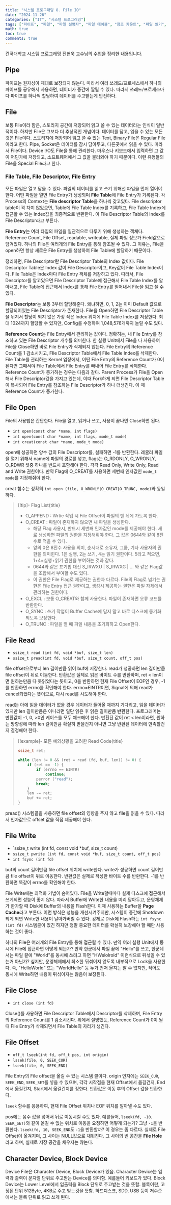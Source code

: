 ```yaml
---
title: "시스템 프로그래밍 8. File IO"
date: "2024-11-26"
categories: ["IT", "시스템 프로그래밍"]
tags: ["파이프", "파일", "파일 설명자", "파일 테이블", "참조 카운트", "파일 읽기", "파일 쓰기", "장치 파일"]
math: true
toc: true
comments: true
---
```


건국대학교 시스템 프로그래밍 진현욱 교수님의 수업을 정리한 내용입니다.

## Pipe

파이프는 원자성이 제대로 보장되지 않는다. 따라서 여러 쓰레드/프로세스에서 하나의 파이프를 공유해서 사용하면, 데이터가 중간에 짤릴 수 있다. 따라서 쓰레드/프로세스마다 파이프를 하나씩 할당하여 데이터를 주고받는게 안전하다.

## File

보통 File이라 함은, 스토리지 공간에 저장되어 읽고 쓸 수 있는 데이터라는 인식이 일반적이다. 하지만 File은 그보다 더 추상적인 개념이다. 데이터를 담고, 읽을 수 있는 모든 것은 File이다. 스토리지에 저장되어 읽고 쓸 수 있는 Text, Binary File은 Regular File이라고 한다. Pipe, Socket은 데이터를 잠시 담아두고, 다른곳에서 읽을 수 있다. 따라서 File이다. Device I/O도 File을 통해 관리한다. 마우스나 키보드에서 입력하면 그 값이 어딘가에 저장되고, 소프트웨어에서 그 값을 불러와야 하기 때문이다. 이런 유형들의 File을 Special File라고 한다.

### File Table, File Descriptor, File Entry

모든 파일은 열고 닫을 수 있다. 파일의 데이터를 읽고 쓰기 위해선 파일을 먼저 열어야 한다. 어떤 파일을 열면 File Entry가 생성되며 **File Table**에 File Entry가 기록된다. 각 Process의 Context는 **File descriptor Table**을 하나씩 갖고있다. File descriptor table이 꽉 차지 않았으면, Table에 File Table Index를 기록하고, File Table Index에 접근할 수 있는 Index값을 최종적으로 반환한다. 이 File Descriptor Table의 Index를 File Descriptor라고 부른다.

**File Entry**는 여러 타입의 파일을 일관적으로 다루기 위해 생성하는 객체다. Reference Count, File Offset, readable, writeable, 실제 파일 정보가 Field값으로 담겨있다. 하나의 File은 여러개의 File Entry를 통해 참조될 수 있다. 그 이유는, File을 open하면 항상 새로운 File Entry를 생성하여 File Table에 할당하기 때문이다.

정리하면, File Descriptor란 File Descriptor Table의 Index 값이다. File Descriptor Table은 Index 값이 File Descriptor이고, Key값이 File Table Index이다. File Table은 Index마다 File Entry 객체를 저장하고 있다. 따라서, File Descriptor를 알고있으면 File Descriptor Table에 접근해서 File Table Index를 알아내고, File Table에 접근해서 Index를 통해 File Entry를 얻어내서 File을 읽고 쓸 수 있다.

**File Descriptor**는 보통 3부터 할당해준다. 왜냐하면, 0, 1, 2는 이미 Default 값으로 할당되어있는 File Descriptor가 존재한다. File을 Open하면 File Descriptor Table을 뒤져서 할당이 되지 않은 가장 작은 Index 위치에 File Table Index를 저장한다. 최대 1024까지 할당할 수 있지만, Config를 수정하여 1,048,576개까지 늘릴 수도 있다.

**Reference Count**는 File Entry에서 관리하는 값이다. 정확히는, 내 File Entry를 참조하고 있는 File Descriptor 개수를 의미한다. 한 실행 Unit에서 File을 다 사용하여 File을 Close하면 바로 File Entry가 삭제되지 않는다. File Entry의 Reference Count를 1 감소시키고, FIle Descriptor Table에서 File Table Index를 삭제한다. File Table를 관리하는 Kernel 입장에서, 어떤 File Entry의 Reference Count가 0이 된다면 그때서야 File Table에서 File Entry를 빼내어 File Entry를 삭제한다. Reference Count가 증가하는 경우는 다음과 같다. Parent Process가 File을 Open해서 File Descriptor값을 가지고 있는데, 이때 Fork하게 되면 File Descriptor Table이 복사되어 File Entry를 참조하는 File Descriptor가 하나 더생긴다. 이 때 Reference Count가 증가한다.

## File Open

File의 사용법은 간단한다. File을 열고, 읽거나 쓰고, 사용이 끝나면 Close하면 된다.

- `int open(const char *name, int flags)`
- `int open(const char *name, int flags, mode_t mode)`
- `int creat(const char *name, mode_t mode)`

open에 성공하면 양수 값의 File Descriptor를, 실패하면 -1를 반환한다. 레귤러 파일을 열기 위해서 name에 파일의 경로를 넣고, flags는 O_RDONLY, O_WRONLY, O_RDWR 셋중 하나를 반드시 포함해야 한다. 각각 Read Only, Write Only, Read and Write 권한이다. 만약 Flag에 O_CREAT를 사용하면 세번째 인자값인 `mode_t mode`를 지정해줘야 한다. 

creat 함수는 정확히 `int open (file, O_WRONLY|O_CREAT|O_TRUNC, mode)`와 동일하다. 

> [!tip]- Flag List{title}
> - O_APPEND : Wrtie 작업 시 File Offset이 파일의 맨 뒤에 가도록 한다.
> - O_CREAT : 파일이 존재하지 않으면 새 파일을 생성한다.
>     - 해당 Flag 사용시, 반드시 세번째 인자값인 mode를 제공해야 한다. 새로 생성하면 파일의 권한을 지정해줘야 한다. 그 값은 0644와 같이 8진수로 적을 수 있다.
>     - 앞의 0은 8진수 사용을 의미, 순서대로 소유자, 그룹, 기타 사용자의 권한을 의미힌다. 1은 실행, 2는 쓰기, 4는 읽기 권한이다. 5라고 적으면, 1+4=실행+읽기 권한을 부여하는 것과 같다.
>     - 0644와 같은 표기법 대신  S_IRWXU | S_IRWXG | ... 와 같은 Flag값을 조합해서 부여할 수도 있다.
>     - 이 권한은 File Flag로 제공하는 권한과 다르다. File의 Flag로 넘기는 권한은 File Entry 접근 권한이고, 생성시 제공하는 권한은 파일 자체에서 관리하는 권한이다.
> - O_EXCL : 보통 O_CREAT와 함께 사용한다. 파일이 존재하면 오류 코드를 반환한다.
> - O_SYNC : 쓰기 작업이 Buffer Cache에 담지 말고 바로 디스크에 동기화 되도록 보장한다.
> - O_TRUNC : 파일을 열 때 파일 내용을 초기화하고 Open한다.

## File Read

- `ssize_t read (int fd, void *buf, size_t len)`
- `ssize_t pread(int fd, void *buf, size_t count, off_t pos)`

file offset으로부터 len 길이만큼 읽어 buf에 저장한다. read가 성공하면 len 길이만큼 file offset이 뒤로 이동한다. 반환값은 실제로 읽은 바이트 수를 반환하며, ret < len이면 원하는만큼 다 못읽었다는 뜻이고, 0을 반환하면 현재 File Offset이 EOF인 경우, -1를 반환하면 errno를 확인해야 한다. errno=EINTR이면, Signal에 의해 read가 cancel되었다는 뜻이므로, 다시 read를 시도해야 한다.

read는 아에 읽을 데이터가 없을 경우 데이터가 들어올 때까지 기다리고, 읽을 데이터가 있지만 len 길이만큼은 아니라면 일단 읽은 후 읽은 길이만큼 반환한다. 프로그래머는 반환값이 -1, 0, >0인 케이스를 모두 체크해야 한다. 반환된 값이 ret < len이라면, 원하는 방향성에 따라 len 길이만큼 확실히 받을건지 아니면 그냥 반환된 데이터에 만족할건지 결정해야 한다.

> [!example]- 모든 예외상황을 고려한 Read Code{title}
> ```c
> ssize_t ret;
> 
> while (len != 0 && (ret = read (fd, buf, len)) != 0) {
>     if (ret == -1) {
>         if (errno == EINTR)
>             continue;
>         perror ("read");
>         break;
>     }
>     len -= ret;
>     buf += ret;
> }
> ```

pread() 시스템콜을 사용하면 file offset의 영향을 주지 않고 file을 읽을 수 있다. 따라서 인자값으로 offset 값을 직접 제공해야 한다.

## File Write

- `ssize_t write (int fd, const void *buf, size_t count)
- `ssize_t pwrite (int fd, const void *buf, size_t count, off_t pos)`
- `int fsync (int fd)`

buf의 count 길이만큼 file offset 위치에 write한다. write가 성공하면 count 길이만큼 file offset이 뒤로 이동한다. 반환값은 실제로 작성한 바이트 수를 반환한다. -1를 반환하면 똑같이 errno를 확인해야 한다.

File Write에는 최적화 기법이 숨어있다. File을 Write할때마다 실제 디스크에 접근해서 쓰게되면 성능이 좋지 않다. 따라서 Buffer에 Write한 내용을 미리 담아두고, 운영체제가 한가할 때 Disk에 Buffer의 내용을 Flash한다. 이때 사용하는 Buffer을 **Page Cache**라고 부른다. 이런 방식은 성능을 개선시켜주지만, 시스템이 중간에 Shotdown되게 되면 Write한 내용이 날아가버릴 수 있다. 강제로 Disk에 Flash하는 `int fsync (int fd)` 시스템콜이 있긴 하지만 정말 중요한 데이터를 확실히 보장해야 할 때만 사용하는 것이 좋다.

하나의 File은 여러개의 File Entry를 통해 접근될 수 있다. 만약 여러 실행 Unit에서 동시에 File에 접근하면 어떻게 되는가? 만약 한군데서 파일 끝에 "Hello"를 쓰고, 한군데서는 파일 끝에 "World"를 동시에 쓰려고 하면 "HWelolrold" 이런식으로 뒤섞일 수 있는거 아닌가? 싶지만, 운영체제에서 최소한 뒤섞이지 않도록 내부적으로 Lock을 사용한다. 즉, "HelloWorld" 또는 "WorldHello" 등 누가 먼저 올지는 알 수 없지만, 적어도 동시에 Write하면 내용이 뒤섞이지는 않음이 보장된다.

## File Close

- `int close (int fd)`

Close()를 사용하면 File Descriptor Table에서 Descriptor를 삭제하며, File Entry의 Reference Count를 1 감소시킨다. 위에서 설명했듯, Reference Count가 0이 될 때 File Entry가 삭제되면서 File Table의 자리가 생긴다.

## File Offset

- `off_t lseek(int fd, off_t pos, int origin)`
- `lssek(file, 0, SEEK_CUR)`
- `lseek(file, 0, SEEK_END)`

File Entry의 File offset을 옮길 수 있는 시스템 콜이다. origin 인자에는 `SEEK_CUR`, `SEEK_END`, `SEEK_SET`를 넣을 수 있으며, 각각 시작점을 현재 Offset에서 옮길건지, End에서 옮길건지, Start에서 옮길건지를 정한다. 반환값은 이동 후의 Offset 값을 반환한다.

`lseek` 함수를 응용하여, 현재 File Offset 위치나 EOF 위치를 알아낼 수도 있다. 

pos에는 음수 값을 넣어서 뒤로 이동시킬 수도 있다. 예를들어, `lseek(fd, -10, SEEK_SET)`와 같이 옮길 수 없는 위치로 이동을 요청하면 어떻게 되는가? 그냥 `-1`을 반환한다. `lseek(fd, 10, SEEK_END`도 `-1`을 반환할까? 이 경우는 좀 다르다. 실제로 File Offset이 옮겨지며, 그 사이는 NULL값으로 채워진다. 그 사이의 빈 공간을 **File Hole**라고 하며, 실제로 저장 공간을 채우지는 않는다.

## Character Device, Block Device

Device File은 Character Device, Block Device가 있음. Character Device는 입력과 출력이 문자열 단위로 주고받는 Device를 의미함. 예를들어 키보드가 있다. Block Device는 Lower Level에서 입출력을 Block 단위로 주고받는 것을 뜻함. 블록이란, 고정된 단위 512Byte, 4KB로 주고 받는것을 뜻함. 하드디스크, SDD, USB 등이 저수준에서는 블록 단위로 읽고 쓰게 된다.